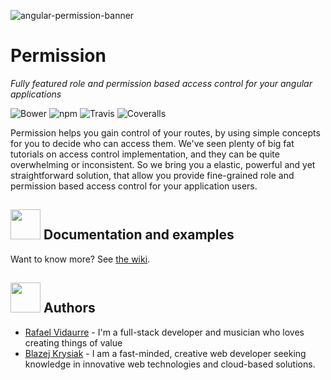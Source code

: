 ![angular-permission-banner](https://i.imgsafe.org/d6c48d4.png)

Permission
============================

*Fully featured role and permission based access control for your angular applications*

![Bower](https://img.shields.io/bower/v/angular-permission.svg?style=flat-square)
![npm](https://img.shields.io/npm/v/angular-permission.svg?style=flat-square)
![Travis](https://img.shields.io/travis/Narzerus/angular-permission.svg?style=flat-square)
![Coveralls](https://img.shields.io/coveralls/Narzerus/angular-permission.svg?style=flat-square)

Permission helps you gain control of your routes, by using simple concepts for you to decide who can access them.
We've seen plenty of big fat tutorials on access control implementation, and they can be quite overwhelming or inconsistent. 
So we bring you a elastic, powerful and yet straightforward solution, that allow you provide fine-grained 
role and permission based access control for your application users.

<img src="https://res.cloudinary.com/hashnode/image/upload/v1451902371/static_imgs/story-stats-icon.png" width="48" height="48">&nbsp;Documentation and examples
----------------------------

Want to know more? See [the wiki](https://github.com/Narzerus/angular-permission/wiki).

<img src="https://s-media-cache-ak0.pinimg.com/236x/57/43/47/574347ddf6be999e0027de121104f2ff.jpg" width="48" height="48">&nbsp;Authors
----------------------------

- [Rafael Vidaurre](https://twitter.com/narzerus) - I'm a full-stack developer and musician who loves creating things of value
- [Blazej Krysiak](https://twitter.com/masterspambot) - I am a fast-minded, creative web developer seeking knowledge in innovative web technologies and cloud-based solutions.
